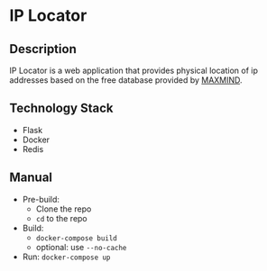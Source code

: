 # IP Locator

## Description

IP Locator is a web application that provides physical location of ip addresses based on the free database provided by [MAXMIND](https://dev.maxmind.com/geoip/geoip2/geolite2/).

## Technology Stack

* Flask
* Docker
* Redis

## Manual

* Pre-build:
  * Clone the repo
  * `cd` to the repo
* Build: 
  * `docker-compose build`
  * optional: use `--no-cache`
* Run: `docker-compose up`
